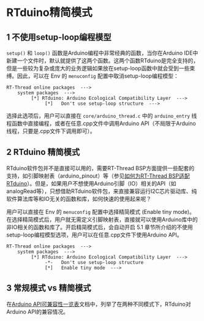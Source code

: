 # RTduino精简模式

## 1 不使用setup-loop编程模型

`setup()` 和 `loop()` 函数是Arduino编程中非常经典的函数，当你在Arduino IDE中新建一个文件时，默认就提供了这两个函数。这两个函数RTduino是完全支持的，但是一些较为复杂或庞大的业务逻辑如果放在setup-loop函数中就会受到一些束缚。因此，可以在 Env 的 `menuconfig` 配置中取消setup-loop编程模型：

```Kconfig
RT-Thread online packages  --->
    system packages  --->
         [*] RTduino: Arduino Ecological Compatibility Layer  --->
              [*]   Don't use setup-loop structure  --->
```

选择此选项后，用户可以直接在 `core/arduino_thread.c` 中的 `arduino_entry` 线程函数中直接编程，或者在任意.cpp文件中调用Arduino API（不局限于Arduino线程，只要是.cpp文件下调用即可）。

## 2 RTduino 精简模式

RTduino软件包并不是直接可以用的，需要RT-Thread BSP方面提供一些配套的支持，如引脚映射表（arduino_pinout）等（参见[如何为RT-Thread BSP适配RTduino](/zh/contribute/adapt/bsp/bsp)）。但是，如果用户不想使用Arduino引脚（IO）相关的API（如analogRead等），只想借助RTduino软件包，来直接兼容运行I2C芯片驱动库、纯软件算法库等和IO无关的函数和库，如何快速的使用起来呢？

用户可以直接在 Env 的 `menuconfig` 配置中选择精简模式 (Enable tiny mode)。在选择精简模式后，用户就无需定义引脚映射表，直接就可以使用Arduino库中的非IO相关的函数和库了。开启精简模式后，会自动开启 5.1 章节所介绍的不使用setup-loop编程模型选项，用户可以在任意.cpp文件下使用Arduino API。

```Kconfig
RT-Thread online packages  --->
    system packages  --->
         [*] RTduino: Arduino Ecological Compatibility Layer  --->
              -*-   Don't use setup-loop structure
              [*]   Enable tiny mode  --->
```

## 3 常规模式 vs 精简模式

在[Arduino API可兼容性一览表](/zh/manual/api/api-compatibility)文档中，列举了在两种不同模式下，RTduino对Arduino API的兼容情况。
